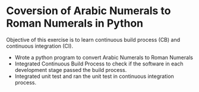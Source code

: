 # Coversion of Arabic Numerals to Roman Numerals in Python
Objective of this exercise is to learn continuous build process (CB) and continuous integration (CI).

- Wrote a python program to convert Arabic Numerals to Roman Numerals 
- Integrated Continuous Build Process to check if the software in each development stage passed the build process. 
- Integrated unit test and ran the unit test in continuous integration process.
